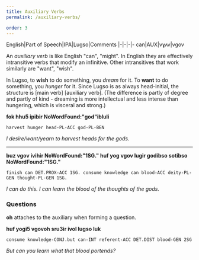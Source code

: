 ```yaml
---
title: Auxiliary Verbs
permalink: /auxiliary-verbs/

order: 3
---
```


English|Part of Speech|IPA|Lugso|Comments
|-|-|-|-
can|AUX|vɣʌv|vgov

An _auxiliary verb_ is like English "can", "might". In English they are effectively intransitive verbs that modify an infinitive. Other intransitives that work similarly are "want", "wish".

In Lugso, to **wish** to do something, you _dream_ for it. To **want** to do something, you _hunger_ for it. Since Lugso is as always head-initial, the structure is [main verb] [auxiliary verb]. (The difference is partly of degree and partly of kind - dreaming is more intellectual and less intense than hungering, which is visceral and strong.)

**fok hhu5 ipibir NoWordFound:"god"ibluli**

`harvest hunger head-PL-ACC god-PL-BEN`

_I desire/want/yearn to harvest heads for the gods._

---

**buz vgov ivihir NoWordFound:"1SG." huf yog vgov lugir godibso sotibso NoWordFound:"1SG."**

`finish can DET.PROX-ACC 1SG. consume knowledge can blood-ACC deity-PL-GEN thought-PL-GEN 1SG.`

_I can do this. I can learn the blood of the thoughts of the gods._

### Questions

**oh** attaches to the auxiliary when forming a question.

**huf yogi5 vgovoh sru3ir ivol lugso luk**

`consume knowledge-CONJ.but can-INT referent-ACC DET.DIST blood-GEN 2SG`

_But can you learn what that blood portends?_
